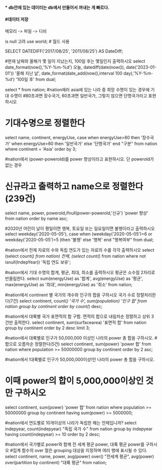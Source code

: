 #### * db안에 있는 데이터는 db에서 만들어서 꺼내는 게 빠르다.

#### #데이터 저장
메모리 -> 파일 -> 디비

is null 고려
use world; # 월드 사용

SELECT DATEDIFF('2017/08/25', '2011/08/25') AS DateDiff;

#현재 날짜와 올해가 몇 일이 지났는지, 100일 후는 몇일인지 출력하시오
select 
	date_format(now(),'%Y-%m-%d') 오늘,
    datediff(date(now()),	date('2023-01-01')) '올해 지난 날',
    date_format(date_add(now(),interval 100 day),'%Y-%m-%d') '100일 후'
    from dual;


select * from nation;
#nation에러 asia에 있는 나라 중 희망 수명이 있는 경우에 기대 수명이
#80초과면 장수국가, 60초과면 일반국가, 그렇지 않으면 단명국가라고 표현하시오
# 기대수명으로 정렬한다
select name, continent, energyUse,
case
	when energyUse>80 then '장수국가'
    when energyUse>60 then '일반국가'
    else '단명국가'
 end "구분"
from nation
where continent = 'Asia'
order by 3;


#nation에서 (power-powerold)를 power 향상이라고 표현하시오. 단 powerold가 없는 경우
# 신규라고 출력하고 name으로 정렬한다(239건)
select name, power, powerold,ifnull(power-powerold,'신규') 'power 향상'
from nation
order by name asc;


#2020년 어린이 날이 평일이면 행복, 토요일 또는 일요일이면 불행이라고 출력하시오
select weekday('2020-05-05'),
case
	when (weekday('2020-05-05')=6 or weekday('2020-05-05')=5 )then '불행'
    else '행복'
    end "행복여부"
from dual;


#nation에서 전체 자료의 수와 독립 연도가 있는 자료의 수를 각각 출력하시오
select 
	(select count(*) from nation) 전체,
    (select count(*) from nation
		where not isnull(IndepYear)) '독립 연도 보유';
        

#nation에서 기대 수명의 합계, 평균, 최대, 최소를 출력하시오 평균은 소수점 2자리로 반올림한다.
select
	sum(energyUse) as '합계',
    avg(energyUse) as '평균',
    max(energyUse) as '최대',
    min(energyUse) as '최소'
from nation;


#nation에서 continent 별 국가의 개수와 인구의 합을 구하시오 국가 수로 정렬처리한다(7건)
select
	continent,
    count(*) '국가 수',
    sum(population) '인구 합'
from nation
group by continent
order by count(*) desc;

#nation에서 대륙별 국가 표면적의 합 구함. 면적의 합으로 내림차순 정렬하고 상위 3건만 출력한다.
select continent, sum(surfacearea) '표면적 합'
from nation 
group by continent
order by 2 desc
limit 3;


#nation에서 대륙별로 인구가 50,000,000 이상인 나라의 power 총 합을 구하시오.
#합으로 오름차순 정렬한다(5건)
select 
	continent, 
    sum(power) 'power 합'
from nation 
where population >= 50000000
group by continent
order by 2 asc;


#nation에서 !대륙별로 인구가 50,000,000이상!인 나라의 power 총 합을 구하시오.
# 이때 power의 합이 5,000,000이상인 것만 구하시오
select 
	continent,
	sum(power) 'power 합'
from nation
where population >= 50000000
group by continent
having sum(power) >= 5000000;

#nation에서 연도별로 10개이상의 나라가 독립한 해는 언제입니까?
select indepyear, count(indepyear) "독립 국가 수"
from nation
group by indepyear
having count(indepyear) >= 10
order by 2 desc;

#nation에서 국가별로 power와 함께 전 세계 평균 power, 대륙 평균 power를 구하시오
#집계 함수의 over 절은 grouping 대상을 지정하며 여러 행에 표시될 수 있다.
select continent, name, power,
avg(power) over() "전세계 평균",
avg(power) over(partition by continent) "대륙 평균"
from nation;